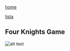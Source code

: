[home](/zaliczeniowe1awww/)

[lista](/zaliczeniowe1awww/lista/)

## Four Knights Game

![alt text](https://www.thechesswebsite.com/wp-content/uploads/2013/06/four-knights-game-featured1.jpg "Four Knights Game")
